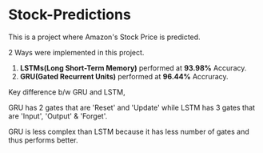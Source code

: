 # Stock-Predictions

This is a project where Amazon's Stock Price is predicted.

2 Ways were implemented in this project.

1. **LSTMs(Long Short-Term Memory)** performed at **93.98%** Accuracy.
2. **GRU(Gated Recurrent Units)** performed at **96.44%** Accruracy.

Key difference b/w GRU and LSTM,

GRU has 2 gates that are 'Reset' and 'Update' while LSTM has 3 gates that are 'Input', 'Output' & 'Forget'.

GRU is less complex than LSTM because it has less number of gates and thus performs better.
